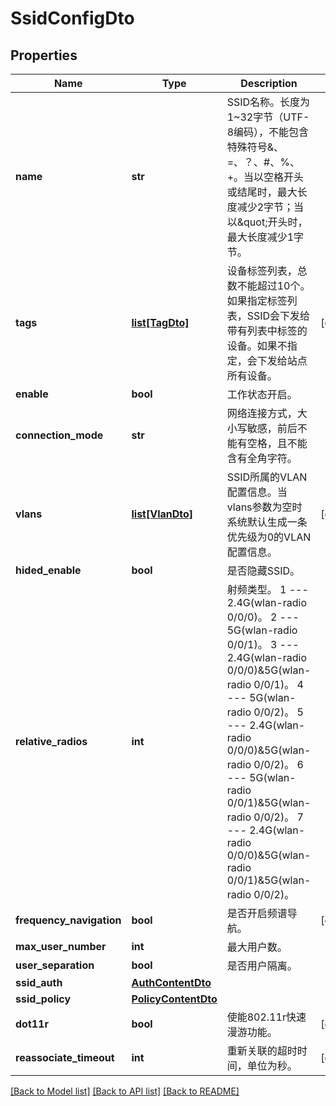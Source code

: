 # SsidConfigDto

## Properties
Name | Type | Description | Notes
------------ | ------------- | ------------- | -------------
**name** | **str** | SSID名称。长度为1~32字节（UTF-8编码），不能包含特殊符号&amp;、&#x3D;、？、#、%、+。当以空格开头或结尾时，最大长度减少2字节；当以\&quot;开头时，最大长度减少1字节。 | 
**tags** | [**list[TagDto]**](TagDto.md) | 设备标签列表，总数不能超过10个。如果指定标签列表，SSID会下发给带有列表中标签的设备。如果不指定，会下发给站点所有设备。 | [optional] 
**enable** | **bool** | 工作状态开启。 | 
**connection_mode** | **str** | 网络连接方式，大小写敏感，前后不能有空格，且不能含有全角字符。 | 
**vlans** | [**list[VlanDto]**](VlanDto.md) | SSID所属的VLAN配置信息。当vlans参数为空时系统默认生成一条优先级为0的VLAN配置信息。 | [optional] 
**hided_enable** | **bool** | 是否隐藏SSID。 | 
**relative_radios** | **int** | 射频类型。 1 --- 2.4G(wlan-radio 0/0/0)。 2 --- 5G(wlan-radio 0/0/1)。 3 --- 2.4G(wlan-radio 0/0/0)&amp;5G(wlan-radio 0/0/1)。 4 --- 5G(wlan-radio 0/0/2)。 5 --- 2.4G(wlan-radio 0/0/0)&amp;5G(wlan-radio 0/0/2)。 6 --- 5G(wlan-radio 0/0/1)&amp;5G(wlan-radio 0/0/2)。 7 --- 2.4G(wlan-radio 0/0/0)&amp;5G(wlan-radio 0/0/1)&amp;5G(wlan-radio 0/0/2)。 | 
**frequency_navigation** | **bool** | 是否开启频谱导航。 | [optional] 
**max_user_number** | **int** | 最大用户数。 | 
**user_separation** | **bool** | 是否用户隔离。 | 
**ssid_auth** | [**AuthContentDto**](AuthContentDto.md) |  | 
**ssid_policy** | [**PolicyContentDto**](PolicyContentDto.md) |  | 
**dot11r** | **bool** | 使能802.11r快速漫游功能。 | [optional] 
**reassociate_timeout** | **int** | 重新关联的超时时间，单位为秒。 | [optional] 

[[Back to Model list]](../README.md#documentation-for-models) [[Back to API list]](../README.md#documentation-for-api-endpoints) [[Back to README]](../README.md)


